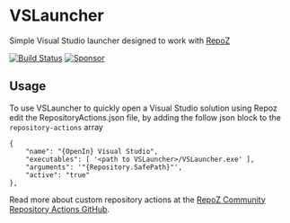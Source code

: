 # VSLauncher 
Simple Visual Studio launcher designed to work with [RepoZ](https://github.com/awaescher/RepoZ)

[![Build Status](https://dev.azure.com/sboulema/VSLauncher/_apis/build/status/VSLauncher?branchName=main)](https://dev.azure.com/sboulema/VSLauncher/_build/latest?definitionId=28&branchName=main)
[![Sponsor](https://img.shields.io/badge/-Sponsor-fafbfc?logo=GitHub%20Sponsors)](https://github.com/sponsors/sboulema)

## Usage
To use VSLauncher to quickly open a Visual Studio solution using Repoz edit the RepositoryActions.json file, by adding the follow json block to the `repository-actions` array

```
{
    "name": "{OpenIn} Visual Studio",
    "executables": [ '<path to VSLauncher>/VSLauncher.exe' ],
    "arguments": '"{Repository.SafePath}"',  
    "active": "true"
},
```

Read more about custom repository actions at the [RepoZ Community Repository Actions GitHub](https://github.com/awaescher/RepoZ-RepositoryActions).
